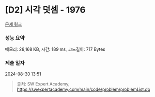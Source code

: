 # [D2] 시각 덧셈 - 1976 

[문제 링크](https://swexpertacademy.com/main/code/problem/problemDetail.do?contestProbId=AV5PttaaAZIDFAUq) 

### 성능 요약

메모리: 28,168 KB, 시간: 189 ms, 코드길이: 717 Bytes

### 제출 일자

2024-08-30 13:51



> 출처: SW Expert Academy, https://swexpertacademy.com/main/code/problem/problemList.do